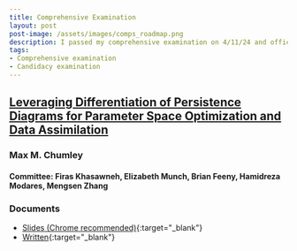 ```yaml
---
title: Comprehensive Examination
layout: post
post-image: /assets/images/comps_roadmap.png
description: I passed my comprehensive examination on 4/11/24 and officially I am a Ph.D. candidate!
tags:
- Comprehensive examination
- Candidacy examination
---
```


## <u>Leveraging Differentiation of Persistence Diagrams for Parameter Space Optimization and Data Assimilation</u>

### **Max M. Chumley**

#### Committee: **Firas Khasawneh**, **Elizabeth Munch**, **Brian Feeny**, **Hamidreza Modares**, **Mengsen Zhang**

### Documents
- [Slides (Chrome recommended)](/assets/html/comprehensive_examination/xaringan/slides/comprehensive_examination.html){:target="_blank"}
- [Written](/assets/pdfs/chumley_comprehensive_exam.pdf){:target="_blank"}

